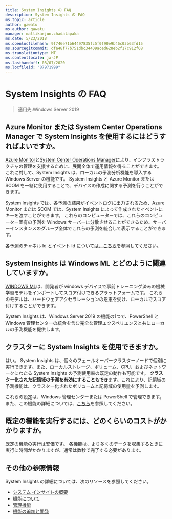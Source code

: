 ```yaml
---
title: System Insights の FAQ
description: System Insights の FAQ
ms.topic: article
author: gawatu
ms.author: gawatu
manager: mallikarjun.chadalapaka
ms.date: 5/23/2018
ms.openlocfilehash: 9f746e71b64497835fc5f0f90e9b46c03b63fd15
ms.sourcegitcommit: dfa48f77b751dbc34409aced628eb2f17c912f08
ms.translationtype: MT
ms.contentlocale: ja-JP
ms.lasthandoff: 08/07/2020
ms.locfileid: "87971999"
---
```

# <a name="system-insights-faq"></a>System Insights の FAQ

>適用先:Windows Server 2019

## <a name="how-can-you-use-system-insights-with-azure-monitor-or-system-center-operations-manager"></a>Azure Monitor または System Center Operations Manager で System Insights を使用するにはどうすればよいですか。

[Azure Monitor](https://azure.microsoft.com/services/monitor/)と[System Center Operations Manager](https://docs.microsoft.com/system-center/scom/welcome?view=sc-om-1807)により、インフラストラクチャの管理を支援するために、展開全体で運用情報を得ることができます。 これに対して、System Insights は、ローカルの予測分析機能を導入する Windows Server の機能です。 System Insights と Azure Monitor または SCOM を一緒に使用することで、デバイスの作成に関する予測を行うことができます。

 System Insights では、各予測の結果がイベントログに出力されるため、Azure Monitor または SCOM では、System Insights によって作成されたイベントにキーを渡すことができます。 これらのコンピューターでは、これらのコンピューター固有の予測を Windows サーバーに分散させることができるため、サーバーインスタンスのグループ全体でこれらの予測を統合して表示することができます。

 各予測のチャネル Id とイベント Id について[は、こちら](https://docs.microsoft.com/windows-server/manage/system-insights/managing-capabilities#retrieving-capability-results)を参照してください。

## <a name="how-does-system-insights-relate-to-windows-ml"></a>System Insights は Windows ML とどのように関連していますか。

[WINDOWS ML](https://docs.microsoft.com/windows/uwp/machine-learning/)は、開発者が windows デバイスで事前トレーニング済みの機械学習モデルをインポートしてスコア付けできるプラットフォームです。 これらのモデルは、ハードウェアアクセラレーションの恩恵を受け、ローカルでスコア付けすることができます。

System Insights は、Windows Server 2019 の機能の1つで、PowerShell と Windows 管理センターの統合を含む完全な管理エクスペリエンスと共にローカルの予測機能を提供します。

## <a name="can-i-use-system-insights-for-my-cluster"></a>クラスターに System Insights を使用できますか。

はい。 System Insights は、個々のフェールオーバークラスターノードで個別に実行できます。また、ローカルストレージ、ボリューム、CPU、およびネットワークにわたる System Insights の予測使用率の既定の動作も可能です。 **クラスター化された記憶域の予測を有効にすることもでき**ます。これにより、記憶域の予測機能は、クラスター化されたボリュームと記憶域の使用量を予測します。

これらの設定は、Windows 管理センターまたは PowerShell で管理できます。また、この機能の詳細については、[こちら](https://blogs.technet.microsoft.com/filecab/2018/10/03/using-system-insights-to-forecast-clustered-storage-usage/)を参照してください。


## <a name="how-expensive-is-it-to-run-the-default-capabilities"></a>既定の機能を実行するには、どのくらいのコストがかかりますか。

既定の機能の実行は安価です。 各機能は、より多くのデータを収集するときに実行に時間がかかりますが、通常は数秒で完了する必要があります。

## <a name="additional-references"></a>その他の参照情報
System Insights の詳細については、次のリソースを参照してください。

- [システム インサイトの概要](overview.md)
- [機能について](understanding-capabilities.md)
- [管理機能](managing-capabilities.md)
- [機能の追加と開発](adding-and-developing-capabilities.md)
